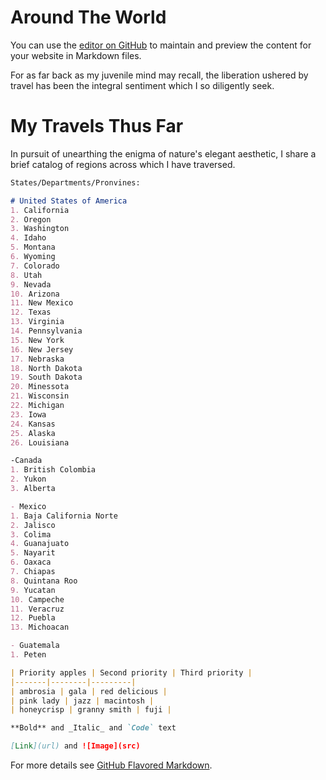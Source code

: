 # Around The World

You can use the [editor on GitHub](https://github.com/aaronxamaya/AroundTheWorld/edit/master/README.md) to maintain and preview the content for your website in Markdown files.

For as far back as my juvenile mind may recall, the liberation ushered by travel has been the integral sentiment which I so diligently seek.

# My Travels Thus Far

In pursuit of unearthing the enigma of nature's elegant aesthetic, I share a brief catalog of regions across which I have traversed.

```markdown
States/Departments/Pronvines:

# United States of America
1. California  
2. Oregon
3. Washington
4. Idaho
5. Montana
6. Wyoming
7. Colorado
8. Utah
9. Nevada
10. Arizona
11. New Mexico
12. Texas
13. Virginia
14. Pennsylvania
15. New York
16. New Jersey
17. Nebraska
18. North Dakota
19. South Dakota
20. Minessota
21. Wisconsin
22. Michigan
23. Iowa
24. Kansas
25. Alaska
26. Louisiana

-Canada
1. British Colombia
2. Yukon
3. Alberta

- Mexico
1. Baja California Norte
2. Jalisco
3. Colima
4. Guanajuato
5. Nayarit
6. Oaxaca
7. Chiapas
8. Quintana Roo
9. Yucatan
10. Campeche
11. Veracruz
12. Puebla
13. Michoacan

- Guatemala
1. Peten

| Priority apples | Second priority | Third priority |
|-------|--------|---------|
| ambrosia | gala | red delicious |
| pink lady | jazz | macintosh |
| honeycrisp | granny smith | fuji |

**Bold** and _Italic_ and `Code` text

[Link](url) and ![Image](src)
```

For more details see [GitHub Flavored Markdown](https://guides.github.com/features/mastering-markdown/).
